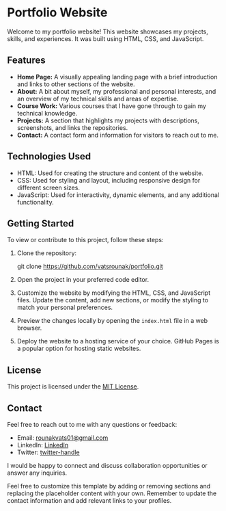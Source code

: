 
# Portfolio Website

Welcome to my portfolio website! This website showcases my projects, skills, and experiences. It was built using HTML, CSS, and JavaScript.

## Features

- **Home Page:** A visually appealing landing page with a brief introduction and links to other sections of the website.
- **About:** A bit about myself, my professional and personal interests, and an overview of my technical skills and areas of expertise.
- **Course Work:** Various courses that I have gone through to gain my technical knowledge. 
- **Projects:** A section that highlights my projects with descriptions, screenshots, and links the repositories.
- **Contact:** A contact form and information for visitors to reach out to me.

## Technologies Used

- HTML: Used for creating the structure and content of the website.
- CSS: Used for styling and layout, including responsive design for different screen sizes.
- JavaScript: Used for interactivity, dynamic elements, and any additional functionality.

## Getting Started

To view or contribute to this project, follow these steps:

1. Clone the repository:
 
   git clone https://github.com/vatsrounak/portfolio.git


2. Open the project in your preferred code editor.

3. Customize the website by modifying the HTML, CSS, and JavaScript files. Update the content, add new sections, or modify the styling to match your personal preferences.

4. Preview the changes locally by opening the `index.html` file in a web browser.

5. Deploy the website to a hosting service of your choice. GitHub Pages is a popular option for hosting static websites.

## License

This project is licensed under the [MIT License](LICENSE).

## Contact

Feel free to reach out to me with any questions or feedback:

- Email: rounakvats01@gmail.com
- LinkedIn: [LinkedIn](https://www.linkedin.com/in/rounak-vats/)
- Twitter: [twitter-handle](https://twitter.com/rounakvats01)

I would be happy to connect and discuss collaboration opportunities or answer any inquiries.



Feel free to customize this template by adding or removing sections and replacing the placeholder content with your own. Remember to update the contact information and add relevant links to your profiles.
